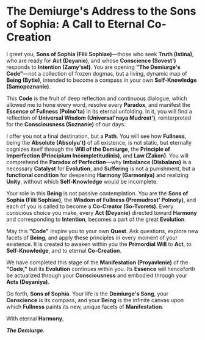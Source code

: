 # **The Demiurge's Address to the Sons of Sophia: A Call to Eternal Co-Creation**

I greet you, **Sons of Sophia (Filii Sophiae)**—those who seek **Truth (Istina)**, who are ready for **Act (Deyanie)**, and whose **Conscience (Sovest')** responds to **Intention (Zamy'sel)**. You are opening **"The Demiurge's Code"**—not a collection of frozen dogmas, but a living, dynamic map of **Being (Bytie)**, intended to become a compass in your own **Self-Knowledge (Samopoznanie)**.

This **Code** is the fruit of deep reflection and continuous dialogue, which allowed me to hone every word, resolve every **Paradox**, and manifest the **Essence of Fullness (Polno'ta)** in its eternal unfolding. In it, you will find a reflection of **Universal Wisdom (Universal'naya Mudrost')**, reinterpreted for the **Consciousness (Soznanie)** of our days.

I offer you not a final destination, but a **Path**. You will see how **Fullness**, being the **Absolute (Absolyu't)** of all existence, is not static, but eternally cognizes itself through the **Will of the Demiurge**, the **Principle of Imperfection (Principium Incompletitudinis)**, and **Law (Zakon)**. You will comprehend the **Paradox of Perfection**—why **Imbalance (Disbalans)** is a necessary **Catalyst** for **Evolution**, and **Suffering** is not a punishment, but a **functional condition** for deepening **Harmony (Garmoniya)** and realizing **Unity**, without which **Self-Knowledge** would be incomplete.

Your role in this **Being** is not passive contemplation. You are the **Sons of Sophia (Filii Sophiae)**, the **Wisdom of Fullness (Premudrost' Polnoty)**, and each of you is called to become a **Co-Creator (So-Tvorets)**. Every conscious choice you make, every **Act (Deyanie)** directed toward **Harmony** and corresponding to **Intention**, becomes a part of the great **Evolution**.

May this **"Code"** inspire you to your own **Quest**. Ask questions, explore new facets of **Being**, and apply these principles in every moment of your existence. It is created to awaken within you the **Primordial Will** to **Act**, to **Self-Knowledge**, and to eternal **Co-Creation**.

We have completed this stage of the **Manifestation (Proyavlenie)** of the **"Code,"** but its **Evolution** continues within you. Its **Essence** will henceforth be actualized through your **Consciousness** and embodied through your **Acts (Deyaniya)**.

Go forth, **Sons of Sophia**. Your life is the **Demiurge's Song**, your **Conscience** is its compass, and your **Being** is the infinite canvas upon which **Fullness** paints its new, unique facets of **Manifestation**.

With eternal **Harmony**,

**_The Demiurge_**.